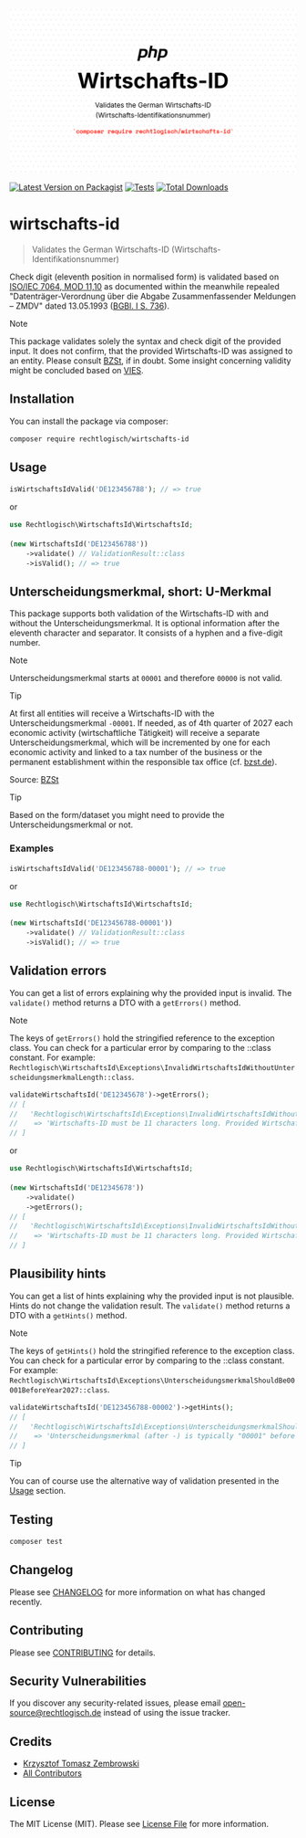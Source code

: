 ![Recht logisch Wirtschafts-ID banner image](rechtlogisch-wirtschafts-id-banner.png)

[![Latest Version on Packagist](https://img.shields.io/packagist/v/rechtlogisch/wirtschafts-id.svg?style=flat-square)](https://packagist.org/packages/rechtlogisch/wirtschafts-id)
[![Tests](https://github.com/rechtlogisch/wirtschafts-id/actions/workflows/run-tests.yml/badge.svg?branch=main)](https://github.com/rechtlogisch/wirtschafts-id/actions/workflows/run-tests.yml)
[![Total Downloads](https://img.shields.io/packagist/dt/rechtlogisch/wirtschafts-id.svg?style=flat-square)](https://packagist.org/packages/rechtlogisch/wirtschafts-id)

# wirtschafts-id

> Validates the German Wirtschafts-ID (Wirtschafts-Identifikationsnummer)

Check digit (eleventh position in normalised form) is validated based on [ISO/IEC 7064, MOD 11,10](https://www.iso.org/standard/31531.html) as documented within the meanwhile repealed "Datenträger-Verordnung über die Abgabe Zusammenfassender Meldungen – ZMDV" dated 13.05.1993 ([BGBl. I S. 736](https://www.bgbl.de/xaver/bgbl/start.xav?start=%2F%2F*%5B%40attr_id%3D%27bgbl193s0726.pdf%27%5D#__bgbl__%2F%2F*%5B%40attr_id%3D%27bgbl193s0726.pdf%27%5D__1720528216746)).

> [!NOTE]
> This package validates solely the syntax and check digit of the provided input. It does not confirm, that the provided Wirtschafts-ID was assigned to an entity. Please consult [BZSt](https://www.bzst.de/DE/Unternehmen/Identifikationsnummern/Wirtschafts-Identifikationsnummer/wirtschaftsidentifikationsnummer_node.html), if in doubt. Some insight concerning validity might be concluded based on [VIES](https://ec.europa.eu/taxation_customs/vies/).

## Installation

You can install the package via composer:

```bash
composer require rechtlogisch/wirtschafts-id
```

## Usage

```php
isWirtschaftsIdValid('DE123456788'); // => true
```

or

```php
use Rechtlogisch\WirtschaftsId\WirtschaftsId;

(new WirtschaftsId('DE123456788'))
    ->validate() // ValidationResult::class
    ->isValid(); // => true
```

## Unterscheidungsmerkmal, short: U-Merkmal

This package supports both validation of the Wirtschafts-ID with and without the Unterscheidungsmerkmal. It is optional information after the eleventh character and separator. It consists of a hyphen and a five-digit number.

> [!NOTE]
> Unterscheidungsmerkmal starts at `00001` and therefore `00000` is not valid. 

> [!TIP]
> At first all entities will receive a Wirtschafts-ID with the Unterscheidungsmerkmal `-00001`. If needed, as of 4th quarter of 2027 each economic activity (wirtschaftliche Tätigkeit) will receive a separate Unterscheidungsmerkmal, which will be incremented by one for each economic activity and linked to a tax number of the business or the permanent establishment within the responsible tax office (cf. [bzst.de](https://www.bzst.de/DE/Unternehmen/Identifikationsnummern/Wirtschafts-Identifikationsnummer/wirtschaftsidentifikationsnummer_node.html#js-toc-entry4)).
> 
> Source: [BZSt](https://www.bzst.de/DE/Unternehmen/Identifikationsnummern/Wirtschafts-Identifikationsnummer/wirtschaftsidentifikationsnummer_node.html#js-toc-entry4)

> [!TIP]
> Based on the form/dataset you might need to provide the Unterscheidungsmerkmal or not.

### Examples

```php
isWirtschaftsIdValid('DE123456788-00001'); // => true
```

or

```php
use Rechtlogisch\WirtschaftsId\WirtschaftsId;

(new WirtschaftsId('DE123456788-00001'))
    ->validate() // ValidationResult::class
    ->isValid(); // => true
```

## Validation errors

You can get a list of errors explaining why the provided input is invalid. The `validate()` method returns a DTO with a `getErrors()` method.

> [!NOTE]
> The keys of `getErrors()` hold the stringified reference to the exception class. You can check for a particular error by comparing to the ::class constant. For example: `Rechtlogisch\WirtschaftsId\Exceptions\InvalidWirtschaftsIdWithoutUnterscheidungsmerkmalLength::class`.

```php
validateWirtschaftsId('DE12345678')->getErrors();
// [
//   'Rechtlogisch\WirtschaftsId\Exceptions\InvalidWirtschaftsIdWithoutUnterscheidungsmerkmalLength'
//    => 'Wirtschafts-ID must be 11 characters long. Provided Wirtschafts-ID is: 10 characters long.',
// ]
```
or

```php
use Rechtlogisch\WirtschaftsId\WirtschaftsId;

(new WirtschaftsId('DE12345678'))
    ->validate()
    ->getErrors();
// [
//   'Rechtlogisch\WirtschaftsId\Exceptions\InvalidWirtschaftsIdWithoutUnterscheidungsmerkmalLength'
//    => 'Wirtschafts-ID must be 11 characters long. Provided Wirtschafts-ID is: 10 characters long.',
// ]
```

## Plausibility hints

You can get a list of hints explaining why the provided input is not plausible. Hints do not change the validation result.  The `validate()` method returns a DTO with a `getHints()` method.

> [!NOTE]
> The keys of `getHints()` hold the stringified reference to the exception class. You can check for a particular error by comparing to the ::class constant. For example: `Rechtlogisch\WirtschaftsId\Exceptions\UnterscheidungsmerkmalShouldBe00001BeforeYear2027::class`.

```php
validateWirtschaftsId('DE123456788-00002')->getHints();
// [
//   'Rechtlogisch\WirtschaftsId\Exceptions\UnterscheidungsmerkmalShouldBe00001BeforeYear2027'
//    => 'Unterscheidungsmerkmal (after -) is typically "00001" before year 2027.',
// ]
```

> [!TIP]
> You can of course use the alternative way of validation presented in the [Usage](#usage) section. 

## Testing

```bash
composer test
```

## Changelog

Please see [CHANGELOG](CHANGELOG.md) for more information on what has changed recently.

## Contributing

Please see [CONTRIBUTING](https://github.com/rechtlogisch/.github/blob/main/CONTRIBUTING.md) for details.

## Security Vulnerabilities

If you discover any security-related issues, please email open-source@rechtlogisch.de instead of using the issue tracker.

## Credits

- [Krzysztof Tomasz Zembrowski](https://github.com/zembrowski)
- [All Contributors](../../contributors)

## License

The MIT License (MIT). Please see [License File](LICENSE.md) for more information.
